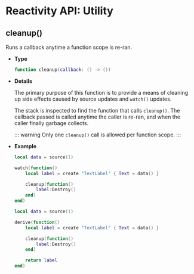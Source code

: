 # Reactivity API: Utility

## cleanup()

Runs a callback anytime a function scope is re-ran.

- **Type**

    ```lua
    function cleanup(callback: () -> ())
    ```

- **Details**

    The primary purpose of this function is to provide a means of cleaning up
    side effects caused by source updates and `watch()` updates.

    The stack is inspected to find the function that calls `cleanup()`. The
    callback passed is called anytime the caller is re-ran, and when the caller
    finally garbage collects.

    ::: warning
    Only one `cleanup()` call is allowed per function scope.
    :::

- **Example**

    ```lua
    local data = source(1)

    watch(function()
        local label = create "TextLabel" { Text = data() }

        cleanup(function()
            label:Destroy()
        end)
    end)
    ```

    ```lua
    local data = source(1)

    derive(function()
        local label = create "TextLabel" { Text = data() }

        cleanup(function()
            label:Destroy()
        end)

        return label
    end)
    ```
